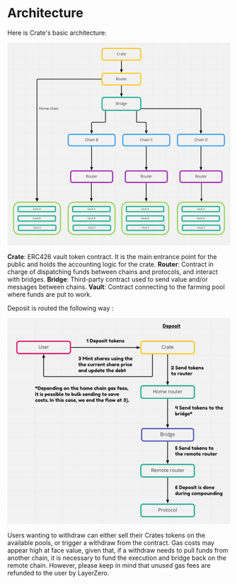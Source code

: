 # Architecture

Here is Crate's basic architecture:

![value flow](/media/value-flow.png)
                                                                                                                                                                                                                                                                                                                                                                                                                                                                                                  
**Crate**: ERC426 vault token contract. It is the main entrance point for the public and holds the accounting logic for the crate.
**Router**: Contract in charge of dispatching funds between chains and protocols, and interact with bridges.
**Bridge**: Third-party contract used to send value and/or messages between chains.
**Vault**: Contract connecting to the farming pool where funds are put to work.

Deposit is routed the following way :

![deposit flow](/media/deposit-flow.png)

Users wanting to withdraw can either sell their Crates tokens on the available pools, or trigger a withdraw from the contract. Gas costs may appear high at face value, given that, if a withdraw needs to pull funds from another chain, it is necessary to fund the execution and bridge back on the remote chain. However, please keep in mind that unused gas fees are refunded to the user by LayerZero.

